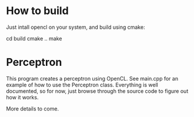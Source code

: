 # How to build
Just intall opencl on your system, and build using cmake:

cd build
cmake ..
make

# Perceptron

This program creates a perceptron using OpenCL.
See main.cpp for an example of how to use the Perceptron class.
Everything is well documented, so for now, just browse through the source code to figure out how it works.

More details to come.


